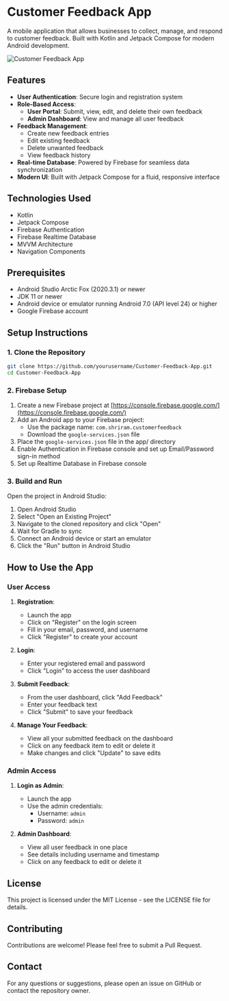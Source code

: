 # Customer Feedback App

A mobile application that allows businesses to collect, manage, and respond to customer feedback. Built with Kotlin and Jetpack Compose for modern Android development.

![Customer Feedback App](https://via.placeholder.com/800x400?text=Customer+Feedback+App)

## Features

- **User Authentication**: Secure login and registration system
- **Role-Based Access**: 
  - **User Portal**: Submit, view, edit, and delete their own feedback
  - **Admin Dashboard**: View and manage all user feedback
- **Feedback Management**:
  - Create new feedback entries
  - Edit existing feedback
  - Delete unwanted feedback
  - View feedback history
- **Real-time Database**: Powered by Firebase for seamless data synchronization
- **Modern UI**: Built with Jetpack Compose for a fluid, responsive interface

## Technologies Used

- Kotlin
- Jetpack Compose
- Firebase Authentication
- Firebase Realtime Database
- MVVM Architecture
- Navigation Components

## Prerequisites

- Android Studio Arctic Fox (2020.3.1) or newer
- JDK 11 or newer
- Android device or emulator running Android 7.0 (API level 24) or higher
- Google Firebase account

## Setup Instructions

### 1. Clone the Repository

```bash
git clone https://github.com/yourusername/Customer-Feedback-App.git
cd Customer-Feedback-App
```

### 2. Firebase Setup

1. Create a new Firebase project at [https://console.firebase.google.com/](https://console.firebase.google.com/)
2. Add an Android app to your Firebase project:
   - Use the package name: `com.shriram.customerfeedback`
   - Download the `google-services.json` file
3. Place the `google-services.json` file in the app/ directory
4. Enable Authentication in Firebase console and set up Email/Password sign-in method
5. Set up Realtime Database in Firebase console

### 3. Build and Run

Open the project in Android Studio:

1. Open Android Studio
2. Select "Open an Existing Project"
3. Navigate to the cloned repository and click "Open"
4. Wait for Gradle to sync
5. Connect an Android device or start an emulator
6. Click the "Run" button in Android Studio

## How to Use the App

### User Access

1. **Registration**:
   - Launch the app
   - Click on "Register" on the login screen
   - Fill in your email, password, and username
   - Click "Register" to create your account

2. **Login**:
   - Enter your registered email and password
   - Click "Login" to access the user dashboard

3. **Submit Feedback**:
   - From the user dashboard, click "Add Feedback"
   - Enter your feedback text
   - Click "Submit" to save your feedback

4. **Manage Your Feedback**:
   - View all your submitted feedback on the dashboard
   - Click on any feedback item to edit or delete it
   - Make changes and click "Update" to save edits

### Admin Access

1. **Login as Admin**:
   - Launch the app
   - Use the admin credentials:
     - Username: `admin`
     - Password: `admin`

2. **Admin Dashboard**:
   - View all user feedback in one place
   - See details including username and timestamp
   - Click on any feedback to edit or delete it

## License

This project is licensed under the MIT License - see the LICENSE file for details.

## Contributing

Contributions are welcome! Please feel free to submit a Pull Request.

## Contact

For any questions or suggestions, please open an issue on GitHub or contact the repository owner. 